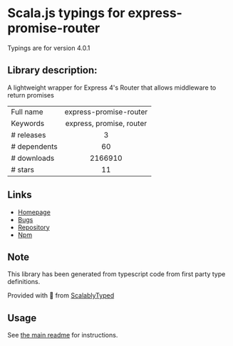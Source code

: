 
# Scala.js typings for express-promise-router

Typings are for version 4.0.1

## Library description:
A lightweight wrapper for Express 4's Router that allows middleware to return promises

|                    |                 |
| ------------------ | :-------------: |
| Full name          | express-promise-router |
| Keywords           | express, promise, router |
| # releases         | 3 |
| # dependents       | 60 |
| # downloads        | 2166910 |
| # stars            | 11 |

## Links
- [Homepage](https://github.com/express-promise-router/express-promise-router)
- [Bugs](https://github.com/express-promise-router/express-promise-router/issues)
- [Repository](https://github.com/express-promise-router/express-promise-router)
- [Npm](https://www.npmjs.com/package/express-promise-router)
    


## Note
This library has been generated from typescript code from first party type definitions.

Provided with :purple_heart: from [ScalablyTyped](https://github.com/oyvindberg/ScalablyTyped)

## Usage
See [the main readme](../../readme.md) for instructions.


